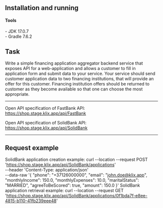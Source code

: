 Installation and running
---
<h4>Tools</h4>
- JDK 17.0.7 <br/>
- Gradle 7.6.2 <br/>

Task
---
Write a simple financing application aggregator backend service
that exposes API for a web-application and allows a customer to 
fill in application form and submit data to your service. 
Your service should send customer application data to 
two financing institutions, that will provide an 
offer for this customer. Financing institution offers 
should be returned to customer as they become available 
so that one can choose the most appropriate.

---
Open API specification of FastBank API: https://shop.stage.klix.app/api/FastBank

Open API specification of SolidBank API: https://shop.stage.klix.app/api/SolidBank

---
Request example
---
SolidBank application creation example:
curl --location --request POST 'https://shop.stage.klix.app/api/SolidBank/applications' \
--header 'Content-Type: application/json' \
--data-raw '{
"phone": "+37126000000",
"email": "john.doe@klix.app",
"monthlyIncome": 150.0,
"monthlyExpenses": 10.0,
"maritalStatus": "MARRIED",
"agreeToBeScored": true,
"amount": 150.0
}'
SolidBank application retrieval example:
curl --location --request GET 'https://shop.stage.klix.app/api/SolidBank/applications/0f1bda7f-e8ee-4815-b110-41fb239eee48'